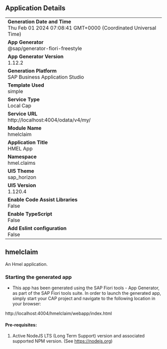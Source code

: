 ## Application Details
|               |
| ------------- |
|**Generation Date and Time**<br>Thu Feb 01 2024 07:08:41 GMT+0000 (Coordinated Universal Time)|
|**App Generator**<br>@sap/generator-fiori-freestyle|
|**App Generator Version**<br>1.12.2|
|**Generation Platform**<br>SAP Business Application Studio|
|**Template Used**<br>simple|
|**Service Type**<br>Local Cap|
|**Service URL**<br>http://localhost:4004/odata/v4/my/
|**Module Name**<br>hmelclaim|
|**Application Title**<br>HMEL App|
|**Namespace**<br>hmel.claims|
|**UI5 Theme**<br>sap_horizon|
|**UI5 Version**<br>1.120.4|
|**Enable Code Assist Libraries**<br>False|
|**Enable TypeScript**<br>False|
|**Add Eslint configuration**<br>False|

## hmelclaim

An Hmel application.

### Starting the generated app

-   This app has been generated using the SAP Fiori tools - App Generator, as part of the SAP Fiori tools suite.  In order to launch the generated app, simply start your CAP project and navigate to the following location in your browser:

http://localhost:4004/hmelclaim/webapp/index.html

#### Pre-requisites:

1. Active NodeJS LTS (Long Term Support) version and associated supported NPM version.  (See https://nodejs.org)


